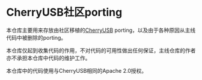# CherryUSB社区porting

本仓库主要用来存放由社区移植的[CherryUSB](https://github.com/cherry-embedded/CherryUSB) porting，以及由于各种原因从主线代码中被删除的porting。

本仓库仅起到收集代码的作用，不对代码的可用性做出任何保证，主线仓库的作者亦不承担本仓库中代码的维护工作。

本仓库中的代码使用与CherryUSB相同的Apache 2.0授权。
